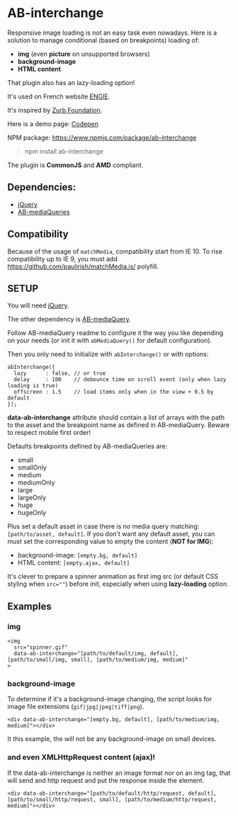 # AB-interchange

Responsive image loading is not an easy task even nowadays. Here is a solution to manage conditional (based on breakpoints) loading of:
- **img** (even **picture** on unsupported browsers)
- **background-image**
- **HTML content**

That plugin also has an lazy-loading option!

It's used on French website [ENGIE](https://particuliers.engie.fr/).

It's inspired by [Zurb Foundation](https://github.com/zurb/foundation-sites).

Here is a demo page: [Codepen](http://codepen.io/lordfpx/pen/yJbwrK)

NPM package: https://www.npmjs.com/package/ab-interchange

> npm install ab-interchange

The plugin is **CommonJS** and **AMD** compliant.

## Dependencies:

- [jQuery](https://jquery.com/)
- [AB-mediaQueries](https://www.npmjs.com/package/ab-mediaquery)


## Compatibility

Because of the usage of `matchMedia`, compatibility start from IE 10. To rise compatibility up to IE 9, you must add https://github.com/paulirish/matchMedia.js/ polyfill.


## SETUP

You will need [jQuery](https://jquery.com/).

The other dependency is [AB-mediaQuery](https://www.npmjs.com/package/ab-mediaquery).

Follow AB-mediaQuery readme to configure it the way you like depending on your needs (or init it with `abMediaQuery()` for default configuration).

Then you only need to initialize with `abInterchange()` or with options:

  ```
  abInterchange({
    lazy      : false, // or true
    delay     : 100    // debounce time on scroll event (only when lazy loading is true)
    offscreen : 1.5    // load items only when in the view + 0.5 by default
  });
  ```

**data-ab-interchange** attribute should contain a list of arrays with the path to the asset and the breakpoint name as defined in AB-mediaQuery. Beware to respect mobile first order!

Defaults breakpoints defined by AB-mediaQueries are:
- small
- smallOnly
- medium
- mediumOnly
- large
- largeOnly
- huge
- hugeOnly

Plus set a default asset in case there is no media query matching: `[path/to/asset, default]`.
If you don't want any default asset, you can must set the corresponding value to empty the content (**NOT for IMG**):
- background-image: `[empty.bg, default]`
- HTML content: `[empty.ajax, default]`

It's clever to prepare a spinner animation as first img src (or default CSS styling when `src=""`) before init, especially when using **lazy-loading** option.


## Examples

### **img**

  ```
  <img
    src="spinner.gif"
    data-ab-interchange="[path/to/default/img, default], [path/to/small/img, small], [path/to/medium/img, medium]"
  >
  ```


### **background-image**

To determine if it's a background-image changing, the script looks for image file extensions (`gif|jpg|jpeg|tiff|png`).

  ```
  <div data-ab-interchange="[empty.bg, default], [path/to/medium/img, medium]"></div>
  ```

It this example, the will not be any background-image on small devices.


### **and even XMLHttpRequest content (ajax)!**

If the data-ab-interchange is neither an image format nor on an img tag, that will send and http request and put the response inside the element.

  ```
  <div data-ab-interchange="[path/to/default/http/request, default], [path/to/small/http/request, small], [path/to/medium/http/request, medium]"></div>
  ```
